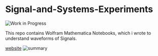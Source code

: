 # Signal-and-Systems-Experiments
![Work in Progress](https://img.shields.io/badge/Work-In%20Progress-brightgreen.svg?style=for-the-badge)

This repo contains Wolfram Mathematica Notebooks, which i wrote to understand waveforms of Signals.



[website](http://entc.ml/complex_exponentials)
![summary](https://github.com/ramithuh/Signal-and-Systems-Experiments/blob/master/sample.png?raw=true)

